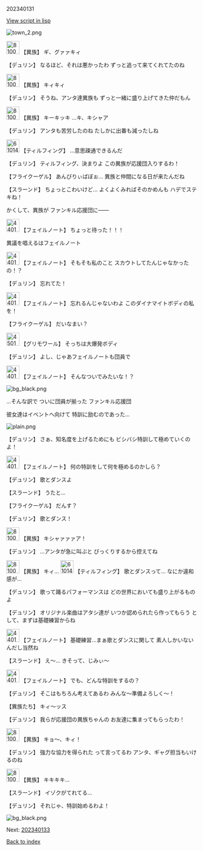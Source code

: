 202340131

[View script in lisp](../scripts/202340131.txt)

![town_2.png](../images/backgrounds/town_2.png)

<img src="../images/units/810004.png" alt="810004.png" height="34"/>
【異族】
ギ、グァァキィ

【デュリン】
なるほど、それは悪かったわ
ずっと追って来てくれてたのね

<img src="../images/units/810004.png" alt="810004.png" height="34"/>
【異族】
キィキィ

【デュリン】
そうね、アンタ達異族も
ずっと一緒に盛り上げてきた仲だもん

<img src="../images/units/810004.png" alt="810004.png" height="34"/>
【異族】
キーキッキ
…キ、キシャア

【デュリン】
アンタも苦労したのね
たしかに出番も減ったしね

<img src="../images/units/6101411.png" alt="6101411.png" height="34"/>
【ティルフィング】
…意思疎通できるんだ

【デュリン】
ティルフィング、決まりよ
この異族が応援団入りするわ！

【フライクーゲル】
あんびりぃばぼぉ…
異族と仲間になる日が来たんだね

【スラーンド】
ちょっとこわいけど…
よくよくみればそのかめんも
ハデでステキね！

かくして、異族が
ファンキル応援団に――

<img src="../images/units/44019002.png" alt="44019002.png" height="34"/>
【フェイルノート】
ちょっと待った！！！

異議を唱えるはフェイルノート

<img src="../images/units/44019002.png" alt="44019002.png" height="34"/>
【フェイルノート】
そもそも私のこと
スカウトしてたんじゃなかったの！？

【デュリン】
忘れてた！

<img src="../images/units/44019002.png" alt="44019002.png" height="34"/>
【フェイルノート】
忘れるんじゃないわよ
このダイナマイトボディの私を！

【フライクーゲル】
だいなまい？

<img src="../images/units/45017002.png" alt="45017002.png" height="34"/>
【グリモワール】
そっちは大爆発ボディ

【デュリン】
よし、じゃあフェイルノートも団員で

<img src="../images/units/44019002.png" alt="44019002.png" height="34"/>
【フェイルノート】
そんなついでみたいな！？

![bg_black.png](../images/backgrounds/bg_black.png)

…そんな訳で
ついに団員が揃った
ファンキル応援団

彼女達はイベントへ向けて
特訓に励むのであった…

![plain.png](../images/backgrounds/plain.png)

【デュリン】
さぁ、知名度を上げるためにも
ビシバシ特訓して極めていくのよ！

<img src="../images/units/44019002.png" alt="44019002.png" height="34"/>
【フェイルノート】
何の特訓をして何を極めるのかしら？

【デュリン】
歌とダンスよ

【スラーンド】
うたと…

【フライクーゲル】
だんす？

【デュリン】
歌とダンス！

<img src="../images/units/810004.png" alt="810004.png" height="34"/>
【異族】
キシャァァァア！

【デュリン】
…アンタが急に叫ぶと
びっくりするから控えてね

<img src="../images/units/810004.png" alt="810004.png" height="34"/>
【異族】
キィ…

<img src="../images/units/6101411.png" alt="6101411.png" height="34"/>
【ティルフィング】
歌とダンスって…
なにか違和感が…

【デュリン】
歌って踊るパフォーマンスは
どの世界においても盛り上がるものよ

【デュリン】
オリジナル楽曲はアタシ達が
いつか認められたら作ってもらう
として、まずは基礎練習からね

<img src="../images/units/44019002.png" alt="44019002.png" height="34"/>
【フェイルノート】
基礎練習…まぁ歌とダンスに関して
素人しかいないんだし当然ね

【スラーンド】
え～…
きそって、じみぃ～

<img src="../images/units/44019002.png" alt="44019002.png" height="34"/>
【フェイルノート】
でも、どんな特訓をするの？

【デュリン】
そこはもちろん考えてあるわ
みんな～準備よろしく～！

【異族たち】
キィ～ッス

【デュリン】
我らが応援団の異族ちゃんの
お友達に集まってもらったわ！

<img src="../images/units/810004.png" alt="810004.png" height="34"/>
【異族】
キョ～、キィ！

【デュリン】
強力な協力を得られた
って言ってるわ
アンタ、ギャグ担当もいけるのね

<img src="../images/units/810004.png" alt="810004.png" height="34"/>
【異族】
キキキキ…

【スラーンド】
イゾクがてれてる…

【デュリン】
それじゃ、特訓始めるわよ！

![bg_black.png](../images/backgrounds/bg_black.png)


Next: [202340133](202340133.md)

[Back to index](index.md)
